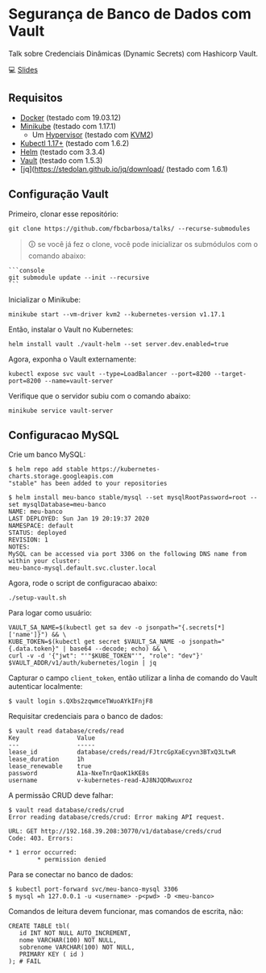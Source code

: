 # Segurança de Banco de Dados com Vault

Talk sobre Credenciais Dinâmicas (Dynamic Secrets) com Hashicorp Vault.

💻 [Slides](https://speakerdeck.com/fernandrone/seguranca-de-banco-de-dados-com-vault)

## Requisitos

- [Docker](https://docs.docker.com/install/linux/docker-ce/debian/) (testado com 19.03.12)
- [Minikube](https://kubernetes.io/docs/tasks/tools/install-minikube/#install-minikube-via-direct-download) (testado com 1.17.1)
  - Um [Hypervisor](https://kubernetes.io/docs/tasks/tools/install-minikube/#install-a-hypervisor) (testado com [KVM2](https://www.linux-kvm.org/page/Main_Page))
- [Kubectl 1.17+](https://kubernetes.io/docs/tasks/tools/install-kubectl/#install-kubectl-on-linux) (testado com 1.6.2)
- [Helm](https://helm.sh/docs/intro/install/) (testado com 3.3.4)
- [Vault](https://www.vaultproject.io/downloads/) (testado com 1.5.3)
- [jq](https://stedolan.github.io/jq/download/ (testado com 1.6.1)

## Configuração Vault

Primeiro, clonar esse repositório:

```console
git clone https://github.com/fbcbarbosa/talks/ --recurse-submodules
```

> 🛈 se você já fez o clone, você pode inicializar os submódulos com o comando abaixo:

    ```console
    git submodule update --init --recursive
    ``` 

Inicializar o Minikube:

```console
minikube start --vm-driver kvm2 --kubernetes-version v1.17.1
```

Então, instalar o Vault no Kubernetes:

```console
helm install vault ./vault-helm --set server.dev.enabled=true
```

Agora, exponha o Vault externamente:

```console
kubectl expose svc vault --type=LoadBalancer --port=8200 --target-port=8200 --name=vault-server
```

Verifique que o servidor subiu com o comando abaixo:

```console
minikube service vault-server
```

## Configuracao MySQL

Crie um banco MySQL:

```console
$ helm repo add stable https://kubernetes-charts.storage.googleapis.com
"stable" has been added to your repositories
```

```console
$ helm install meu-banco stable/mysql --set mysqlRootPassword=root --set mysqlDatabase=meu-banco
NAME: meu-banco
LAST DEPLOYED: Sun Jan 19 20:19:37 2020
NAMESPACE: default
STATUS: deployed
REVISION: 1
NOTES:
MySQL can be accessed via port 3306 on the following DNS name from within your cluster:
meu-banco-mysql.default.svc.cluster.local
```

Agora, rode o script de configuracao abaixo:

```console
./setup-vault.sh
```

Para logar como usuário:

```console
VAULT_SA_NAME=$(kubectl get sa dev -o jsonpath="{.secrets[*]['name']}") && \
KUBE_TOKEN=$(kubectl get secret $VAULT_SA_NAME -o jsonpath="{.data.token}" | base64 --decode; echo) && \
curl -v -d '{"jwt": "'"$KUBE_TOKEN"'", "role": "dev"}' $VAULT_ADDR/v1/auth/kubernetes/login | jq
```

Capturar o campo `client_token`, então utilizar a linha de comando do Vault autenticar localmente:

```
$ vault login s.QXbs2zqwmceTWuoAYkIFnjF8
```

Requisitar credenciais para o banco de dados:

```
$ vault read database/creds/read
Key                Value
---                -----
lease_id           database/creds/read/FJtrcGpXaEcyvn3BTxQ3LtwR
lease_duration     1h
lease_renewable    true
password           A1a-NxeTnrQaoK1kKE8s
username           v-kubernetes-read-AJ8NJQDRwuxroz
```

A permissão CRUD deve falhar:

```
$ vault read database/creds/crud
Error reading database/creds/crud: Error making API request.

URL: GET http://192.168.39.208:30770/v1/database/creds/crud
Code: 403. Errors:

* 1 error occurred:
        * permission denied
```

Para se conectar no banco de dados:

```
$ kubectl port-forward svc/meu-banco-mysql 3306
$ mysql =h 127.0.0.1 -u <username> -p<pwd> -D <meu-banco>
```

Comandos de leitura devem funcionar, mas comandos de escrita, não:

```
CREATE TABLE tbl(
   id INT NOT NULL AUTO_INCREMENT,
   nome VARCHAR(100) NOT NULL,
   sobrenome VARCHAR(100) NOT NULL,
   PRIMARY KEY ( id )
); # FAIL
```
